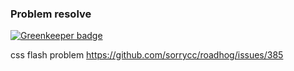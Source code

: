 ### Problem resolve

[![Greenkeeper badge](https://badges.greenkeeper.io/jojoLockLock/dva-ts.svg)](https://greenkeeper.io/)

css flash problem 
https://github.com/sorrycc/roadhog/issues/385